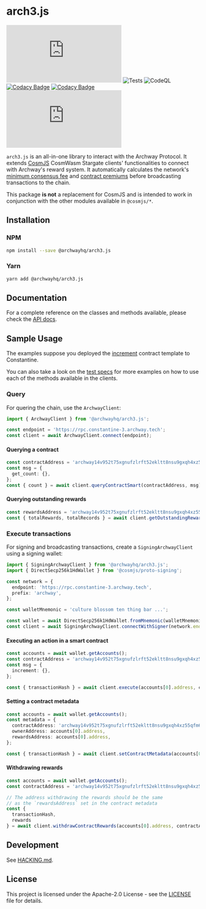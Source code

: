 # arch3.js

[![npm (scoped)](https://img.shields.io/npm/v/@archwayhq/arch3.js)](https://www.npmjs.com/package/@archwayhq/arch3.js) ![Tests](https://github.com/archway-network/arch3.js/actions/workflows/test.yml/badge.svg) ![CodeQL](https://github.com/archway-network/arch3.js/actions/workflows/codeql.yml/badge.svg) [![Codacy Badge](https://app.codacy.com/project/badge/Grade/a7e14bcdf8c742f590395fbd4679cae5)](https://app.codacy.com/gh/archway-network/arch3.js/dashboard?utm_source=gh&utm_medium=referral&utm_content=&utm_campaign=Badge_grade) [![Codacy Badge](https://app.codacy.com/project/badge/Coverage/a7e14bcdf8c742f590395fbd4679cae5)](https://app.codacy.com/gh/archway-network/arch3.js/dashboard?utm_source=gh&utm_medium=referral&utm_content=&utm_campaign=Badge_coverage) [![License](https://img.shields.io/github/license/archway-network/arch3.js?label=License&logo=opensourceinitiative&logoColor=white&color=informational)](https://opensource.org/licenses/Apache-2.0)

`arch3.js` is an all-in-one library to interact with the Archway Protocol. It extends [CosmJS](https://github.com/cosmos/cosmjs) CosmWasm Stargate clients' functionalities to connect with Archway's reward system. It automatically calculates the network's [minimum consensus fee](https://github.com/archway-network/archway/tree/main/x/rewards/spec#minimum-consensus-fee) and [contract premiums](https://github.com/archway-network/archway/tree/main/x/rewards/spec#contract-flat-fee) before broadcasting transactions to the chain.

This package **is not** a replacement for CosmJS and is intended to work in conjunction with the other modules available in `@cosmjs/*`.

## Installation

### NPM

```sh
npm install --save @archwayhq/arch3.js
```

### Yarn

```sh
yarn add @archwayhq/arch3.js
```

## Documentation

For a complete reference on the classes and methods available, please check the [API docs](https://archway-network.github.io/arch3.js).

## Sample Usage

The examples suppose you deployed the [increment](https://github.com/archway-network/archway-templates/tree/caaa5ef/increment) contract template to Constantine.

You can also take a look on the [test specs](https://github.com/archway-network/arch3.js/tree/main/packages/arch3-core/src) for more examples on how to use each of the methods available in the clients.

### Query

For quering the chain, use the `ArchwayClient`:

```typescript
import { ArchwayClient } from '@archwayhq/arch3.js';

const endpoint = 'https://rpc.constantine-3.archway.tech';
const client = await ArchwayClient.connect(endpoint);
```

#### Querying a contract

```typescript
const contractAddress = 'archway14v952t75xgnufzlrft52ekltt8nsu9gxqh4xz55qfm6wqslc0spqspc5lm';
const msg = {
  get_count: {},
};
const { count } = await client.queryContractSmart(contractAddress, msg);
```

#### Querying outstanding rewards

```typescript
const rewardsAddress = 'archway14v952t75xgnufzlrft52ekltt8nsu9gxqh4xz55qfm6wqslc0spqspc5lm';
const { totalRewards, totalRecords } = await client.getOutstandingRewards(aliceAddress);
```

### Execute transactions

For signing and broadcasting transactions, create a `SigningArchwayClient` using a signing wallet:

```typescript
import { SigningArchwayClient } from '@archwayhq/arch3.js';
import { DirectSecp256k1HdWallet } from '@cosmjs/proto-signing';

const network = {
  endpoint: 'https://rpc.constantine-3.archway.tech',
  prefix: 'archway',
};

const walletMnemonic = 'culture blossom ten thing bar ...';

const wallet = await DirectSecp256k1HdWallet.fromMnemonic(walletMnemonic, { prefix: network.prefix });
const client = await SigningArchwayClient.connectWithSigner(network.endpoint, wallet);
```

#### Executing an action in a smart contract

```typescript
const accounts = await wallet.getAccounts();
const contractAddress = 'archway14v952t75xgnufzlrft52ekltt8nsu9gxqh4xz55qfm6wqslc0spqspc5lm';
const msg = {
  increment: {},
};

const { transactionHash } = await client.execute(accounts[0].address, contractAddress, msg, 'auto');
```

#### Setting a contract metadata

```typescript
const accounts = await wallet.getAccounts();
const metadata = {
  contractAddress: 'archway14v952t75xgnufzlrft52ekltt8nsu9gxqh4xz55qfm6wqslc0spqspc5lm',
  ownerAddress: accounts[0].address,
  rewardsAddress: accounts[0].address,
};

const { transactionHash } = await client.setContractMetadata(accounts[0].address, metadata, 'auto');
```

#### Withdrawing rewards

```typescript
const accounts = await wallet.getAccounts();
const contractAddress = 'archway14v952t75xgnufzlrft52ekltt8nsu9gxqh4xz55qfm6wqslc0spqspc5lm';

// The address withdrawing the rewards should be the same
// as the `rewardsAddress` set in the contract metadata
const {
  transactionHash,
  rewards
} = await client.withdrawContractRewards(accounts[0].address, contractAddress, msg, 'auto');
```

## Development

See [HACKING.md](https://github.com/archway-network/arch3.js/blob/main/HACKING.md).

## License

This project is licensed under the Apache-2.0 License - see the [LICENSE](https://github.com/archway-network/arch3.js/blob/main/LICENSE) file for details.
